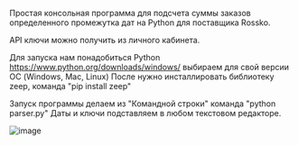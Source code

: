 Простая консольная программа для подсчета суммы заказов определенного промежутка дат на Python для поставщика Rossko.

API ключи можно получить из личного кабинета.

Для запуска нам понадобиться Python https://www.python.org/downloads/windows/ выбираем для свой версии ОС (Windows, Mac, Linux)
После нужно инсталлировать библиотеку zeep, команда "pip install zeep"

Запуск программы делаем из "Командной строки" команда "python parser.py"
Даты и ключи подставляем в любом текстовом редакторе.

![image](https://github.com/MR-k0f31n/Rossko_getOrders_fromPython/assets/114614797/2ff3843e-2dfc-4367-82b7-ae3cb6690d26)
